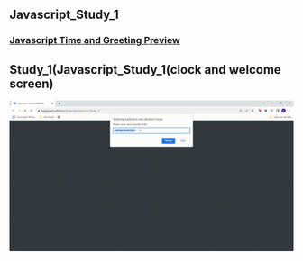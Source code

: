 ## Javascript_Study_1
### [Javascript Time and Greeting Preview](https://kaderergin.github.io/Javascript/Javascript_Study_1/)
## Study_1(Javascript_Study_1(clock and welcome screen)
![Javascript Time and Greeting](https://github.com/KaderErgin/Javascript/blob/master/Javascript_Study_1/img/Javascript-clock-study.gif)
